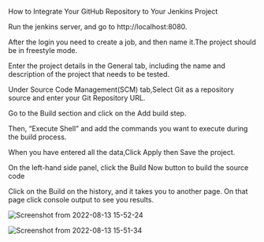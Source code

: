 
How to Integrate Your GitHub Repository to Your Jenkins Project

Run the jenkins server, and go to http://localhost:8080.

After the login you need to create a job, and then name it.The project should be in freestyle mode.

Enter the project details in the General tab, including the name and description of the project that needs to be tested.

Under Source Code Management(SCM) tab,Select Git as a repository source and enter your Git Repository URL.

Go to the Build section and click on the Add build step.

Then, “Execute Shell” and add the commands you want to execute during the build process.

When you have entered all the data,Click Apply then Save the project.

On the left-hand side panel, click the Build Now button to build the source code

Click on the Build on the history, and it takes you to another page. On that page click console output to see you results.

![Screenshot from 2022-08-13 15-52-24](https://user-images.githubusercontent.com/33745365/184494945-8ffd329b-6d6c-456a-afac-b164e7fa42b9.png)

![Screenshot from 2022-08-13 15-51-34](https://user-images.githubusercontent.com/33745365/184494953-0507df14-e3e8-43bd-9362-93c4d19e784b.png)




